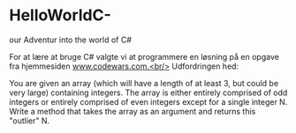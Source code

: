 # HelloWorldC-
our Adventur into the world of C# 

For at lære at bruge C# valgte vi at programmere en løsning på en opgave fra hjemmesiden www.codewars.com.<br/>
Udfordringen hed:<br/>

You are given an array (which will have a length of at least 3, but could be very large) containing integers. The array is either entirely comprised of odd integers or entirely comprised of even integers except for a single integer N. Write a method that takes the array as an argument and returns this "outlier" N.
